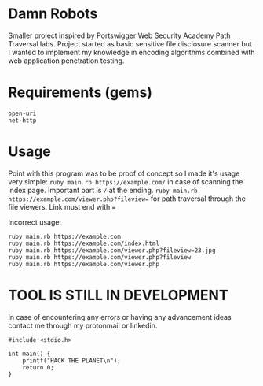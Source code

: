# Damn Robots
Smaller project inspired by Portswigger Web Security Academy Path Traversal labs.
Project started as basic sensitive file disclosure scanner but I wanted to implement my knowledge in encoding algorithms combined with web application penetration testing.

# Requirements (gems)
```
open-uri
net-http
```

# Usage
Point with this program was to be proof of concept so I made it's usage very simple:
`ruby main.rb https://example.com/` in case of scanning the index page. Important part is `/` at the ending.
`ruby main.rb https://example.com/viewer.php?fileview=` for path traversal through the file viewers. Link must end with `=`

Incorrect usage:
```
ruby main.rb https://example.com
ruby main.rb https://example.com/index.html
ruby main.rb https://example.com/viewer.php?fileview=23.jpg
ruby main.rb https://example.com/viewer.php?fileview
ruby main.rb https://example.com/viewer.php
```

# TOOL IS STILL IN DEVELOPMENT

In case of encountering any errors or having any advancement ideas contact me through my protonmail or linkedin.

```
#include <stdio.h>

int main() {
    printf("HACK THE PLANET\n");
    return 0;
}
```
